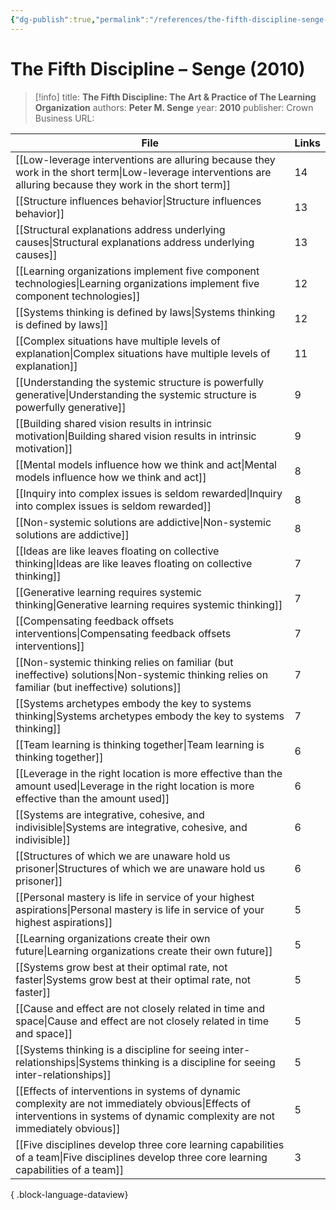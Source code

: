 ```yaml
---
{"dg-publish":true,"permalink":"/references/the-fifth-discipline-senge-2010/"}
---
```



# The Fifth Discipline – Senge (2010)

> [!info]
> title: **The Fifth Discipline: The Art & Practice of The Learning Organization**
> authors: **Peter M. Senge**
> year: **2010**
> publisher: Crown Business
> URL: 



| File                                                                                                                                                                                | Links |
| ----------------------------------------------------------------------------------------------------------------------------------------------------------------------------------- | ----- |
| [[Low-leverage interventions are alluring because they work in the short term\|Low-leverage interventions are alluring because they work in the short term]]                     | 14    |
| [[Structure influences behavior\|Structure influences behavior]]                                                                                                                 | 13    |
| [[Structural explanations address underlying causes\|Structural explanations address underlying causes]]                                                                         | 13    |
| [[Learning organizations implement five component technologies\|Learning organizations implement five component technologies]]                                                   | 12    |
| [[Systems thinking is defined by laws\|Systems thinking is defined by laws]]                                                                                                     | 12    |
| [[Complex situations have multiple levels of explanation\|Complex situations have multiple levels of explanation]]                                                               | 11    |
| [[Understanding the systemic structure is powerfully generative\|Understanding the systemic structure is powerfully generative]]                                                 | 9     |
| [[Building shared vision results in intrinsic motivation\|Building shared vision results in intrinsic motivation]]                                                               | 9     |
| [[Mental models influence how we think and act\|Mental models influence how we think and act]]                                                                                   | 8     |
| [[Inquiry into complex issues is seldom rewarded\|Inquiry into complex issues is seldom rewarded]]                                                                               | 8     |
| [[Non-systemic solutions are addictive\|Non-systemic solutions are addictive]]                                                                                                   | 8     |
| [[Ideas are like leaves floating on collective thinking\|Ideas are like leaves floating on collective thinking]]                                                                 | 7     |
| [[Generative learning requires systemic thinking\|Generative learning requires systemic thinking]]                                                                               | 7     |
| [[Compensating feedback offsets interventions\|Compensating feedback offsets interventions]]                                                                                     | 7     |
| [[Non-systemic thinking relies on familiar (but ineffective) solutions\|Non-systemic thinking relies on familiar (but ineffective) solutions]]                                   | 7     |
| [[Systems archetypes embody the key to systems thinking\|Systems archetypes embody the key to systems thinking]]                                                                 | 7     |
| [[Team learning is thinking together\|Team learning is thinking together]]                                                                                                       | 6     |
| [[Leverage in the right location is more effective than the amount used\|Leverage in the right location is more effective than the amount used]]                                 | 6     |
| [[Systems are integrative, cohesive, and indivisible\|Systems are integrative, cohesive, and indivisible]]                                                                       | 6     |
| [[Structures of which we are unaware hold us prisoner\|Structures of which we are unaware hold us prisoner]]                                                                     | 6     |
| [[Personal mastery is life in service of your highest aspirations\|Personal mastery is life in service of your highest aspirations]]                                             | 5     |
| [[Learning organizations create their own future\|Learning organizations create their own future]]                                                                               | 5     |
| [[Systems grow best at their optimal rate, not faster\|Systems grow best at their optimal rate, not faster]]                                                                     | 5     |
| [[Cause and effect are not closely related in time and space\|Cause and effect are not closely related in time and space]]                                                       | 5     |
| [[Systems thinking is a discipline for seeing inter-relationships\|Systems thinking is a discipline for seeing inter-relationships]]                                             | 5     |
| [[Effects of interventions in systems of dynamic complexity are not immediately obvious\|Effects of interventions in systems of dynamic complexity are not immediately obvious]] | 5     |
| [[Five disciplines develop three core learning capabilities of a team\|Five disciplines develop three core learning capabilities of a team]]                                     | 3     |

{ .block-language-dataview}
